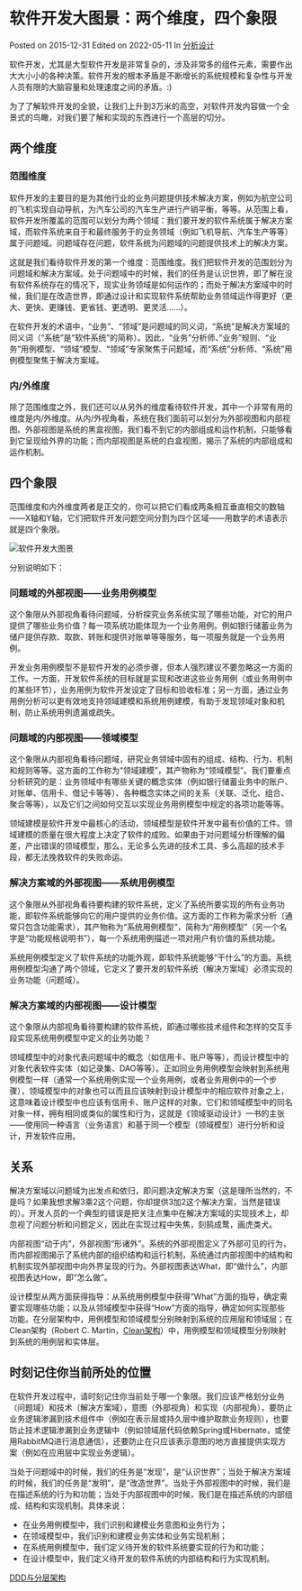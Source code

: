 
# 软件开发大图景：两个维度，四个象限

 Posted on 2015-12-31 Edited on 2022-05-11 In [分析设计](https://www.yyang.io/categories/OOAD/)

软件开发，尤其是大型软件开发是非常复杂的，涉及非常多的组件元素，需要作出大大小小的各种决策。软件开发的根本矛盾是不断增长的系统规模和复杂性与开发人员有限的大脑容量和处理速度之间的矛盾。:)

为了了解软件开发的全貌，让我们上升到3万米的高空，对软件开发内容做一个全景式的鸟瞰，对我们要了解和实现的东西进行一个高层的切分。

## 两个维度

### 范围维度

软件开发的主要目的是为其他行业的业务问题提供技术解决方案，例如为航空公司的飞机实现自动导航，为汽车公司的汽车生产进行产销平衡，等等。从范围上看，软件开发所覆盖的范围可以划分为两个领域：我们要开发的软件系统属于解决方案域，而软件系统来自于和最终服务于的业务领域（例如飞机导航、汽车生产等等）属于问题域。问题域存在问题，软件系统为问题域的问题提供技术上的解决方案。

这就是我们看待软件开发的第一个维度：范围维度。我们把软件开发的范围划分为问题域和解决方案域。处于问题域中的时候，我们的任务是认识世界，即了解在没有软件系统存在的情况下，现实业务领域是如何运作的；而处于解决方案域中的时候，我们是在改造世界，即通过设计和实现软件系统帮助业务领域运作得更好（更大、更快、更赚钱、更省钱、更透明、更灵活……）。

在软件开发的术语中，“业务”、“领域”是问题域的同义词，“系统”是解决方案域的同义词（“系统”是“软件系统”的简称）。因此，“业务”分析师、”业务”规则、“业务”用例模型、“领域”模型、“领域”专家聚焦于问题域，而“系统”分析师、“系统”用例模型聚焦于解决方案域。

### 内/外维度

除了范围维度之外，我们还可以从另外的维度看待软件开发，其中一个非常有用的维度是内/外维度。从内/外视角看，系统在我们面前可以划分为外部视图和内部视图。外部视图是系统的黑盒视图，我们看不到它的内部组成和运作机制，只能够看到它呈现给外界的功能；而内部视图是系统的白盒视图，揭示了系统的内部组成和运作机制。

## 四个象限

范围维度和内外维度两者是正交的，你可以把它们看成两条相互垂直相交的数轴——X轴和Y轴，它们把软件开发问题空间分割为四个区域——用数学的术语表示就是四个象限。

![软件开发大图景](https://www.yyang.io/2015/12/31/Big-Picture-of-Software-Development/Big-Picture.png)

分别说明如下：

### 问题域的外部视图——业务用例模型

这个象限从外部视角看待问题域，分析探究业务系统实现了哪些功能，对它的用户提供了哪些业务价值？每一项系统功能体现为一个业务用例。例如银行储蓄业务为储户提供存款、取款、转账和提供对账单等等服务，每一项服务就是一个业务用例。

开发业务用例模型不是软件开发的必须步骤，但本人强烈建议不要忽略这一方面的工作。一方面，开发软件系统的目标就是实现和改进这些业务用例（或业务用例中的某些环节），业务用例为软件开发设定了目标和验收标准；另一方面，通过业务用例分析可以更有效地支持领域建模和系统用例建模，有助于发现领域对象和机制，防止系统用例遗漏或疏失。

### 问题域的内部视图——领域模型

这个象限从内部视角看待问题域，研究业务领域中固有的组成、结构、行为、机制和规则等等。这方面的工作称为“领域建模”，其产物称为“领域模型”。我们要重点分析研究的是：业务领域中有哪些关键的概念实体（例如银行储蓄业务中的账户、对账单、信用卡、借记卡等等）、各种概念实体之间的关系（关联、泛化、组合、聚合等等），以及它们之间如何交互以实现业务用例模型中规定的各项功能等等。

领域建模是软件开发中最核心的活动，领域模型是软件开发中最有价值的工件。领域建模的质量在很大程度上决定了软件的成败。如果由于对问题域分析理解的偏差，产出错误的领域模型，那么，无论多么先进的技术工具、多么高超的技术手段，都无法挽救软件的失败命运。

### 解决方案域的外部视图——系统用例模型

这个象限从外部视角看待要构建的软件系统，定义了系统所要实现的所有业务功能，即软件系统能够向它的用户提供的业务价值。这方面的工作称为需求分析（通常只包含功能需求），其产物称为“系统用例模型”，简称为“用例模型”（另一个名字是“功能规格说明书”），每一个系统用例描述一项对用户有价值的系统功能。

系统用例模型定义了软件系统的功能外观，即软件系统能够“干什么”的方面。系统用例模型沟通了两个领域，它定义了要开发的软件系统（解决方案域）必须实现的业务功能（问题域）。

### 解决方案域的内部视图——设计模型

这个象限从内部视角看待要构建的软件系统，即通过哪些技术组件和怎样的交互手段实现系统用例模型中定义的业务功能？

领域模型中的对象代表问题域中的概念（如信用卡、账户等等），而设计模型中的对象代表软件实体（如记录集、DAO等等）。正如同业务用例模型会映射到系统用例模型一样（通常一个系统用例实现一个业务用例，或者业务用例中的一个步骤），领域模型中的对象也可以而且应该映射到设计模型中的相应软件对象之上，这意味着设计模型中也应该有信用卡、账户这样的对象，它们和领域模型中的同名对象一样，拥有相同或类似的属性和行为，这就是《领域驱动设计》一书的主张——使用同一种语言（业务语言）和基于同一个模型（领域模型）进行分析和设计，开发软件应用。

## 关系

解决方案域以问题域为出发点和依归，即问题决定解决方案（这是理所当然的，不是吗？如果我想求解3乘2这个问题，你却提供3加2这个解决方案，当然是错误的）。开发人员的一个典型的错误是把关注点集中在解决方案域的实现技术上，却忽视了问题分析和问题定义，因此在实现过程中失焦，刻鹄成鹜，画虎类犬。

内部视图“动于内”，外部视图“形诸外”。系统的外部视图定义了外部可见的行为，而内部视图揭示了系统内部的组织结构和运行机制，系统通过内部视图中的结构和机制实现外部视图中向外界呈现的行为。外部视图表达What，即“做什么”，内部视图表达How，即“怎么做”。

设计模型从两方面获得指导：从系统用例模型中获得“What”方面的指导，确定需要实现哪些功能；以及从领域模型中获得“How”方面的指导，确定如何实现那些功能。在分层架构中，用例模型和领域模型分别映射到系统的应用层和领域层；在Clean架构（Robert C. Martin，[Clean架构](http://blog.8thlight.com/uncle-bob/2012/08/13/the-clean-architecture.html)）中，用例模型和领域模型分别映射到系统的用例层和实体层。

## 时刻记住你当前所处的位置

在软件开发过程中，请时刻记住你当前处于哪一个象限。我们应该严格划分业务（问题域）和技术（解决方案域），意图（外部视角）和实现（内部视角），要防止业务逻辑渗漏到技术组件中（例如在表示层或持久层中维护取款业务规则），也要防止技术逻辑渗漏到业务逻辑中（例如领域层代码依赖Spring或Hibernate，或使用RabbitMQ进行消息通信），还要防止在只应该表示意图的地方直接提供实现方案（例如在应用层中实现业务逻辑）。

当处于问题域中的时候，我们的任务是“发现”，是“认识世界”；当处于解决方案域的时候，我们的任务是“发明”，是“改造世界”。当处于外部视图中的时候，我们是在描述系统的行为和功能；当处于内部视图中的时候，我们是在描述系统的内部组成、结构和实现机制。具体来说：

- 在业务用例模型中，我们识别和建模业务意图和业务行为；
- 在领域模型中，我们识别和建模业务实体和业务实现机制；
- 在系统用例模型中，我们定义待开发的软件系统要实现的行为和功能；
- 在设计模型中，我们定义待开发的软件系统的内部结构和行为实现机制。

[DDD与分层架构 ](https://www.yyang.io/2015/12/31/DDD-and-Layered-Architecture/)